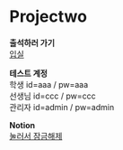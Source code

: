 # Projectwo

<b>출석하러 가기</b><br/>
<a href="http://groupprojectwo.com">입실</a>


<b>테스트 계정</b><br/>
학생 id=aaa / pw=aaa<br/>
선생님 id=ccc / pw=ccc<br/>
관리자 id=admin / pw=admin<br/>

<b>Notion</b><br/>
<a href="https://www.notion.so/b56de27ec3e942aeb712940bee495dae">눌러서 잠금해제</a>

